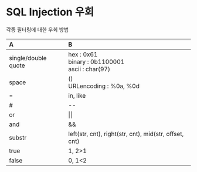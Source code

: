 # SQL Injection 우회

각종 필터링에 대한 우회 방법

| A                     | B                                                     |
| :---                  | :---                                                  |
| single/double quote   | hex : 0x61<br>binary : 0b1100001<br>ascii : char(97)  |
| space                 | ()<br>URLencoding : %0a, %0d                          |
| =                     | in, like                                              |
| #                     | --                                                    |
| or                    | \|\|                                                  |
| and                   | &&                                                    |
| substr                | left(str, cnt), right(str, cnt), mid(str, offset, cnt)|
| true                  | 1, 2>1                                                |
| false                 | 0, 1<2                                                |